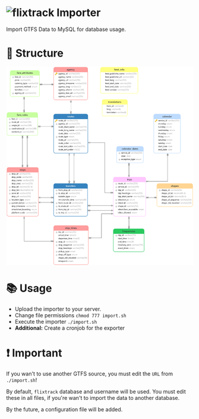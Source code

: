 # ![flixtrack](https://avatars2.githubusercontent.com/u/37507138?s=16&v=4) Importer
Import GTFS Data to MySQL for database usage.

# :triangular_ruler: Structure
![Preview](preview.png?v2)

# :books: Usage
- Upload the importer to your server.
- Change file permissions `chmod 777 import.sh` 
- Execute the importer `./import.sh`
- **Additional:** Create a cronjob for the exporter

# :exclamation: Important
If you wan't to use another GTFS source, you must edit the `URL` from `./import.sh`!

By default, `flixtrack` database and username will be used. You must edit these in all files, if you're wan't to import the data to another database.

By the future, a configuration file will be added.
